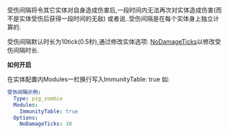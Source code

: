 受伤间隔将令其它实体对自身造成伤害后,一段时间内无法再次对实体造成伤害(而不是实体受伤后获得一段时间的无敌)
或者说..受伤间隔是在每个实体身上独立计算的.

受伤间隔默认时长为10tick(0.5秒),通过修改实体选项: [NoDamageTicks](实体/选项)以修改受伤间隔时长.

**如何开启**

在实体配置内Modules一栏换行写入ImmunityTable: true 如:

```yml
受伤间隔示例:
  Type: pig_zombie
  Modules:
    ImmunityTable: true
  Options:
    NoDamageTicks: 10
```